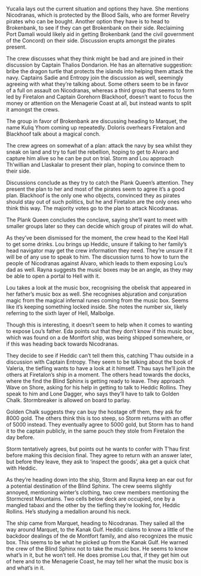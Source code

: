 Yucalia lays out the current situation and options they have. She mentions Nicodranas, which is protected by the Blood Sails, who are former Revelry pirates who can be bought. Another option they have is to head to Brokenbank, to see if they can get Brokenbank on their side. Reclaiming Port Damali would likely aid in getting Brokenbank (and the civil government of the Concord) on their side.
Discussion erupts amongst the pirates present. 

The crew discusses what they think might be bad and are joined in their discussion by Captain Thalios Dondarion. He has an alternative suggestion: bribe the dragon turtle that protects the islands into helping them attack the navy. Captains Sadie and Entropy join the discussion as well, seemingly agreeing with what they’re talking about. 
Some others seem to be in favor of a full on assault on Nicodranas, whereas a third group that seems to form led by Firetalon and Captain Gorehorn Blackhoof, doesn’t want to focus the money or attention on the Menagerie Coast at all, but instead wants to split it amongst the crews. 

The group in favor of Brokenbank are discussing heading to Marquet, the name Kuliq Yhom coming up repeatedly. Doloris overhears Firetalon and Blackhoof talk about a magical conch. 

The crew agrees on somewhat of a plan: attack the navy by sea whilst they sneak on land and try to fuel the rebellion, hoping to get to Alvaro and capture him alive so he can be put on trial. Storm and Lou approach Th’willian and Llaskalar to present their plan, hoping to convince them to their side. 

Discussions conclude as they try to catch the Plank Queen’s attention. They present the plan to her and most of the pirates seem to agree it’s a good plan. Blackhoof is the only one who objects, convinced they as pirates should stay out of such politics, but he and Firetalon are the only ones who think this way. The majority votes go to the plan to attack Nicodranas. 

The Plank Queen concludes the conclave, saying she’ll want to meet with smaller groups later so they can decide which group of pirates will do what. 

As they’ve been dismissed for the moment, the crew head to the Keel Hall to get some drinks. Lou brings up Heddic, unsure if talking to her family’s head navigator may get the crew information they need. They’re unsure if it will be of any use to speak to him. 
The discussion turns to how to turn the people of Nicodranas against Alvaro, which leads to them exposing Lou’s dad as well. Rayna suggests the music boxes may be an angle, as they may be able to open a portal to Hell with it. 

Lou takes a look at the music box, recognising the obelisk that appeared in her father’s music box as well. She recognises abjuration and conjuration magic from the magical infernal runes coming from the music box. Seems like it’s keeping something locked inside.
She notes the number six, likely referring to the sixth layer of Hell, Malbolge. 

Though this is interesting, it doesn’t seem to help when it comes to wanting to expose Lou’s father. Eda points out that they don’t know if this music box, which was found on a de Montfort ship, was being shipped somewhere, or if this was heading back towards Nicodranas. 

They decide to see if Heddic can’t tell them this, catching T’hau outside in a discussion with Captain Entropy. They seem to be talking about the book of Valeria, the tiefling wants to have a look at it himself. T’hau says he’ll join the others at Firetalon’s ship in a moment.
The others head towards the docks, where the find the Blind Sphinx is getting ready to leave. They approach Wave on Shore, asking for his help in getting to talk to Heddic Rollins. They speak to him and Lone Dagger, who says they’ll have to talk to Golden Chalk. Stormbreaker is allowed on board to parlay. 

Golden Chalk suggests they can buy the hostage off them, they ask for 8000 gold. The others think this is too steep, so Storm returns with an offer of 5000 instead. They eventually agree to 5000 gold, but Storm has to hand it to the captain publicly, in the same pouch they stole from Firetalon the day before. 

Storm tentatively agrees, but points out he wants to confer with T’hau first before making this decision final. They agree to return with an answer later, but before they leave, they ask to ‘inspect the goods’, aka get a quick chat with Heddic. 

As they’re heading down into the ship, Storm and Rayna keep an ear out for a potential destination of the Blind Sphinx. The crew seems slightly annoyed, mentioning winter’s clothing, two crew members mentioning the Stormcrest Mountains. 
Two cells below deck are occupied, one by a mangled tabaxi and the other by the tiefling they’re looking for, Heddic Rollins. He’s studying a medallion around his neck. 

The ship came from Marquet, heading to Nicodranas. They sailed all the way around Marquet, to the Kanak Gulf. Heddic claims to know a little of the backdoor dealings of the de Montfort family, and also recognizes the music box. This seems to be what he picked up from the Kanak Gulf. He warned the crew of the Blind Sphinx not to take the music box. He seems to know what’s in it, but he won’t tell. He does promise Lou that, if they get him out of here and to the Menagerie Coast, he may tell her what the music box is and what’s in it. 